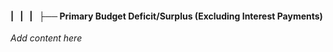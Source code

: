 #### |   |   |   ├── Primary Budget Deficit/Surplus (Excluding Interest Payments)

*Add content here*
